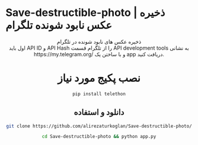 # Save-destructible-photo | ذخیره عکس نابود شونده تلگرام

<div align="center">ذخیره عکس های نابود شونده در تلگرام<div>

<div align="center">اول باید API ID و API Hash را از تلگرام قسمت
API development tools 
به نشانی
https://my.telegram.org/
و با ساختن یک app دریافت کنید.<div>

# نصب پکیج مورد نیاز

```bash
pip install telethon
```
## دانلود و استفاده

```bash
git clone https://github.com/alirezaturkoglan/Save-destructible-photo/
```
```bash
cd Save-destructible-photo && python app.py
```
